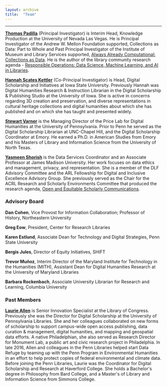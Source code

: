 ```yaml
---
layout: archive
title:  "Team"
---
```

---
[**Thomas Padilla**](http://www.thomaspadilla.org/) (Principal Investigator) is Interim Head, Knowledge Production at the University of Nevada Las Vegas. He is Principal Investigator of the Andrew W. Mellon Foundation supported, Collections as Data: Part to Whole and Past Principal Investigator of the Institute of Museum and Library Services supported, [Always Already Computational: Collections as Data](https://collectionsasdata.github.io/). He is the author of the library community research agenda - [Responsible Operations: Data Science, Machine Learning, and AI in Libraries](http://oc.lc/responsibleoperations).

[**Hannah Scates Kettler**](https://hannahscateskettler.com/) (Co-Principal Investigator) is Head, Digital Scholarship and Initiatives at Iowa State University. Previously Hannah was Digital Humanities Research & Instruction Librarian in the Digital Scholarship & Publishing Studio at the University of Iowa. She is active in concerns regarding 3D creation and preservation, and diverse representations in cultural heritage collections and digital humanities about which she has published and on which she has taught and presented widely.

[**Stewart Varner**](https://stewartvarner.com/) is the Managing Director of the Price Lab for Digital Humanities at the University of Pennsylvania. Prior to Penn he served as the Digital Scholarship Librarian at UNC-Chapel Hill, and the Digital Scholarship Coordinator at Emory. He earned a Ph.D. in American Studies from Emory and his Masters of Library and Information Science from the University of North Texas.

[**Yasmeen Shorish**](https://sites.lib.jmu.edu/yasmeen/) is the Data Services Coordinator and an Associate Professor at James Madison University. Her work focuses on data ethics and management, privacy, and representation. She is a member of the DLF Advisory Committee and the ARL Fellowship for Digital and Inclusive Excellence Advisory Group. She previously served as the Chair for the ACRL Research and Scholarly Environments Committee that produced the research agenda, [Open and Equitable Scholarly Communications](http://www.ala.org/acrl/publications/booksanddigitalresources/digital/oesc).

### Advisory Board

**Dan Cohen**, Vice Provost for Information Collaboration; Professor of History, Northeastern University


**Greg Eow**, President, Center for Research Libraries


**Karen Estlund**, Associate Dean for Technology and Digital Strategies, Penn State University 


**Bergis Jules**, Director of Equity Initiatives, SHIFT


**Trevor Muñoz**, Interim Director of the Maryland Institute for Technology in the Humanities (MITH), Assistant Dean for Digital Humanities Research at the University of Maryland Libraries


**Barbara Rockenbach**, Associate University Librarian for Research and Learning, Columbia University

### Past Members

[**Laurie Allen**](http://www.laurieallen.org/) is Senior Innovation Specialist at the Library of Congress. Previously she was the Director for Digital Scholarship at the University of Pennsylvania Libraries. She and her colleagues collaborated on new forms of scholarship to support campus-wide open access publishing, data curation & management, digital humanities, and mapping and geospatial data efforts. A native Philadelphian, she also served as Research Director for Monument Lab, a public art and civic research project in Philadelphia. In late 2016, Allen and colleagues in the Penn Libraries helped start Data Refuge by teaming up with the Penn Program in Environmental Humanities in an effort to help protect copies of federal environmental and climate data.  Before joining the Penn Libraries, Laurie was the Coordinator for Digital Scholarship and Research at Haverford College. She holds a Bachelor's degree in Philosophy from Bard College, and a Master's of Library and Information Science from Simmons College.

